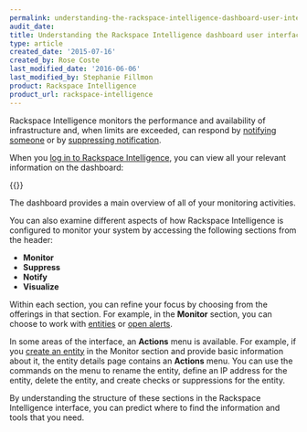 ```yaml
---
permalink: understanding-the-rackspace-intelligence-dashboard-user-interface/
audit_date:
title: Understanding the Rackspace Intelligence dashboard user interface
type: article
created_date: '2015-07-16'
created_by: Rose Coste
last_modified_date: '2016-06-06'
last_modified_by: Stephanie Fillmon
product: Rackspace Intelligence
product_url: rackspace-intelligence
---
```


Rackspace Intelligence monitors the performance and availability of
infrastructure and, when limits are exceeded, can respond by [notifying someone](/how-to/working-with-rackspace-intelligence-notification-plans) or
by [suppressing notification](/how-to/working-with-notification-suppressions-in-rackspace-intelligence).

When you [log in to Rackspace Intelligence](/how-to/logging-in-to-the-rackspace-intelligence-dashboard),
you can view all your relevant information on the dashboard:

{{<image src="intelligence-dashboard-overview.png" alt="" title="">}}

The dashboard provides a main overview of all of your monitoring
activities.

You can also examine different aspects of how Rackspace Intelligence is
configured to monitor your system by accessing the following sections
from the header:

-   **Monitor**
-   **Suppress**
-   **Notify**
-   **Visualize**

Within each section, you can refine your focus by choosing from the
offerings in that section. For example, in the **Monitor** section, you can
choose to work
with [entities](/how-to/monitoring-entities-with-rackspace-intelligence) or [open alerts](/how-to/monitoring-open-alerts-with-rackspace-intelligence).

In some areas of the interface, an **Actions** menu is available. For
example, if you [create an entity](/how-to/monitoring-entities-with-rackspace-intelligence#create-entities)
in the Monitor section and provide basic information about it, the
entity details page contains an **Actions** menu. You can use the
commands on the menu to rename the entity, define an IP address for the
entity, delete the entity, and create checks or suppressions for the
entity.

By understanding the structure of these sections in the Rackspace
Intelligence interface, you can predict where to find the information
and tools that you need.
